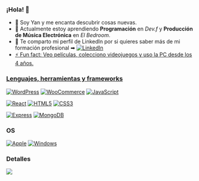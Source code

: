 ### ¡Hola! 🚀

<!--
**YandreGT/yandregt** is a ✨ _special_ ✨ repository because its `README.md` (this file) appears on your GitHub profile.

Here are some ideas to get you started:

- 🔭 I’m currently working on ...
- 🌱 I’m currently learning ...
- 👯 I’m looking to collaborate on ...
- 🤔 I’m looking for help with ...
- 💬 Ask me about ...
- 📫 How to reach me: ...
- 😄 Pronouns: ...
- ⚡ Fun fact: ...
-->
- 🔭 Soy Yan y me encanta descubrir cosas nuevas.
- 🌱 Actualmente estoy aprendiendo **Programación** en _Dev.f_ y **Producción de Música Electrónica** en _El Bedroom_. 
- 💼 Te comparto mi perfil de LinkedIn por si quieres saber más de mi formación profesional ➡ <a href="https://www.linkedin.com/in/yandregt/">
   <img src="https://camo.githubusercontent.com/8fdc1cc04c29ee0548aa86f0c3d3ca9b4e1736b51e60dbf94baf4f8aa37f411a/68747470733a2f2f696d672e736869656c64732e696f2f62616467652f4c696e6b6564496e2d626c75653f7374796c653d666c61742d737175617265266c6f676f3d6c696e6b6564696e" alt="LinkedIn" data-canonical-src="https://img.shields.io/badge/LinkedIn-blue?style=flat-square&amp;logo=linkedin" style="max-width: 100%;"> 
- ⚡ Fun fact: Veo películas, colecciono videojuegos  y uso la PC desde los 4 años.
### Lenguajes, herramientas y frameworks
[![WordPress](https://img.shields.io/badge/wordpress-black?style=for-the-badge&logo=wordpress)](https://github.com/yandregt)
[![WooCommerce](https://img.shields.io/badge/woocommerce-black?style=for-the-badge&logo=WooCommerce)](https://github.com/yandregt)
[![JavaScript](https://img.shields.io/badge/javascript-black?style=for-the-badge&logo=javascript)](https://github.com/yandregt)

[![React](https://img.shields.io/badge/react-black?style=for-the-badge&logo=react)](https://github.com/yandregt)
[![HTML5](https://img.shields.io/badge/html-black?style=for-the-badge&logo=html5)](https://hub.docker.com/u/yandregt)
[![CSS3](https://img.shields.io/badge/css-black?style=for-the-badge&logo=css3)](https://hub.docker.com/u/yandregt)

[![Express](https://img.shields.io/badge/express-black?style=for-the-badge&logo=express)](https://github.com/yandregt) 
[![MongoDB](https://img.shields.io/badge/mongodb-black?style=for-the-badge&logo=mongodb)](https://github.com/yandregt)    
### OS
[![Apple](https://img.shields.io/badge/apple-black?style=for-the-badge&logo=Apple)](https://github.com/yandregt)
[![Windows](https://img.shields.io/badge/Windows-black?style=for-the-badge&logo=Windows)](https://github.com/yandregt)   
### Detalles
![](http://github-profile-summary-cards.vercel.app/api/cards/profile-details?username=yandregt&theme=transparent)
